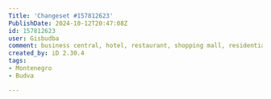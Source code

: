 ```yaml
---
Title: 'Changeset #157812623'
PublishDate: 2024-10-12T20:47:08Z
id: 157812623
user: Gisbudba
comment: business central, hotel, restaurant, shopping mall, residential apartments, kindergarten, parking garage
created_by: iD 2.30.4
tags:
- Montenegro
- Budva

---
```

